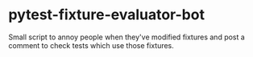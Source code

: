 pytest-fixture-evaluator-bot
==================

Small script to annoy people when they've modified fixtures and post a comment to check tests which use those fixtures.
